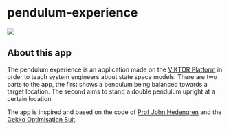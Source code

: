 # pendulum-experience
![](https://github.com/viktor-platform/pendulum-experience/blob/main/PendulumExperience2.gif)

## About this app
The pendulum experience is an application made on the [VIKTOR Platform](https://www.viktor.ai/) in order to teach system engineers about state space models. 
There are two parts to the app, the first shows a pendulum being balanced towards a target location. The second aims to stand a double pendulum upright at a certain location.

The app is inspired and based on the code of  [Prof John Hedengren](https://www.linkedin.com/in/hedengren/) and the [Gekko Optimisation Suit](https://gekko.readthedocs.io/en/latest/).
